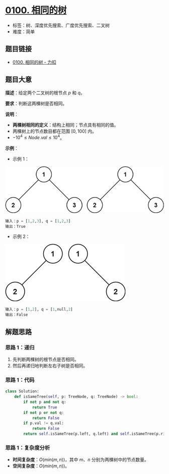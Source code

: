 # [0100. 相同的树](https://leetcode.cn/problems/same-tree/)

- 标签：树、深度优先搜索、广度优先搜索、二叉树
- 难度：简单

## 题目链接

- [0100. 相同的树 - 力扣](https://leetcode.cn/problems/same-tree/)

## 题目大意

**描述**：给定两个二叉树的根节点 $p$ 和 $q$。

**要求**：判断这两棵树是否相同。

**说明**：

- **两棵树相同的定义**：结构上相同；节点具有相同的值。
- 两棵树上的节点数目都在范围 $[0, 100]$ 内。
- $-10^4 \le Node.val \le 10^4$。

**示例**：

- 示例 1：

![](../images/20201024010001.jpg)

```python
输入：p = [1,2,3], q = [1,2,3]
输出：True
```

- 示例 2：

![](../images/20201024010002.jpg)

```python
输入：p = [1,2], q = [1,null,2]
输出：False
```

## 解题思路

### 思路 1：递归

1. 先判断两棵树的根节点是否相同。
2. 然后再递归地判断左右子树是否相同。

### 思路 1：代码

```python
class Solution:
    def isSameTree(self, p: TreeNode, q: TreeNode) -> bool:
        if not p and not q:
            return True
        if not p or not q:
            return False
        if p.val != q.val:
            return False
        return self.isSameTree(p.left, q.left) and self.isSameTree(p.right, q.right)
```

### 思路 1：复杂度分析

- **时间复杂度**：$O(min(m, n))$，其中 $m$、$n$ 分别为两棵树中的节点数量。
- **空间复杂度**：$O(min(m, n))$。
